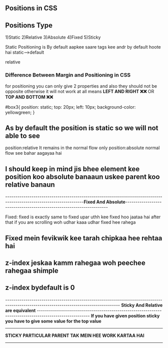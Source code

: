 ## Positions in CSS

## Positions Type
1)Static
2)Relative
3)Absolute
4)Fixed
5)Sticky

Static Positioning is By default aapkee saare tags kee andr by default hoote hai
static-->default


relative


### **Difference Between Margin and Positioning in CSS**  
   
for positioning you can only give 2 properties and also they should not be opposite otherwise it will not work at all means **LEFT AND RIGHT ❌❌**  OR **TOP AND BOTTOM ❌❌**

#box3{
    position: static;
    top: 20px;
    left: 10px;
    background-color: yellowgreen;
}
## As by default the position is static so we will not able to see 

position:relative   It remains in the normal flow only 
position:absolute normal flow see bahar aagayaa hai


## I should keep in mind jis bhee element kee position koo absolute banaaun  uskee parent koo relative banaun





---------------------------------------------------------------------------------------------------------------------**Fixed And Absolute**---------------------------------------------------------------------

Fixed: fixed is exactly same to fixed upar uthh kee fixed hoo jaataa hai after that if you are scrolling woh udhar kaaa udhar fixed hee rahega 
## Fixed mein fevikwik kee tarah chipkaa hee rehtaa hai




## z-index jeskaa kamm rahegaa woh peechee rahegaa shimple  
## z-index bydefault is 0

--------------------------------------------------------------------------------------------------------------------------------------- **Sticky And Relative are equivalent** --------------------------------------------------------------------------------------------------------
**If you have given position sticky you have to give some value for the top value** 


----------------------------------------------------------------------------------------------

**STICKY PARTICULAR PARENT TAK MEIN HEE WORK KARTAA HAI**

------------------------------------------------------------------------------------------------------------------------------------------------------------------------------------------------------------------------


